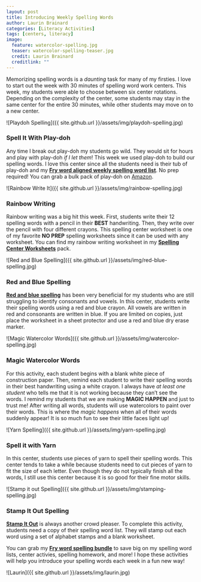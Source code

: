```yaml
---
layout: post
title: Introducing Weekly Spelling Words
author: Laurin Brainard
categories: [Literacy Activities]
tags: [centers, literacy]
image:
  feature: watercolor-spelling.jpg
  teaser: watercolor-spelling-teaser.jpg
  credit: Laurin Brainard
  creditlink: ""
---
```

Memorizing spelling words is a _daunting_ task for many of my firsties. I love to start out the week with 30 minutes of spelling word work centers. This week, my students were able to choose between six center rotations. Depending on the complexity of the center, some students may stay in the same center for the entire 30 minutes, while other students may move on to a new center.

![Playdoh Spelling]({{ site.github.url }}/assets/img/playdoh-spelling.jpg)

### Spell It With Play-doh

Any time I break out play-doh my students go wild. They would sit for hours and play with play-doh _if I let them_! This week we used play-doh to build our spelling words. I love this center since all the students need is their tub of play-doh and my [**Fry word aligned weekly spelling word list**](http://bit.ly/2fRWZ3I). No prep required! You can grab a bulk pack of play-doh on [Amazon](https://www.amazon.com/Play-Doh-36-Can-Mega-Pack/dp/B00JM5GZGW/ref=sr_1_2_sspa?s=toys-and-games&ie=UTF8&qid=1505497323&sr=1-2-spons&keywords=play-doh&psc=1).

![Rainbow Write It]({{ site.github.url }}/assets/img/rainbow-spelling.jpg)

### Rainbow Writing
Rainbow writing was a big hit this week. First, students write their 12 spelling words with a pencil in their **BEST** handwriting. Then, they write over the pencil with four different crayons. This spelling center worksheet is one of my favorite **NO PREP** spelling worksheets since it can be used with any worksheet. You can find my rainbow writing worksheet in my [**Spelling Center Worksheets**](http://bit.ly/2fS5E5U) pack.

![Red and Blue Spelling]({{ site.github.url }}/assets/img/red-blue-spelling.jpg)

### Red and Blue Spelling

[**Red and blue spelling**](http://bit.ly/2fS5E5U) has been very beneficial for my students who are still struggling to identify consonants and vowels. In this center, students write their spelling words using a red and blue crayon. All vowels are written in red and consonants are written in blue. If you are limited on copies, just place the worksheet in a sheet protector and use a red and blue dry erase marker.

![Magic Watercolor Words]({{ site.github.url }}/assets/img/watercolor-spelling.jpg)

### Magic Watercolor Words

For this activity, each student begins with a blank white piece of construction paper. Then, remind each student to write their spelling words in their best handwriting using a white crayon. I always have _at least one student_ who tells me that it is not working because they can’t see the words. I remind my students that we are making **MAGIC HAPPEN** and just to trust me! After writing all words, students will use watercolors to paint over their words. This is where the _magic happens_ when all of their words suddenly appear! It is so much fun to see their little faces light up!

![Yarn Spelling]({{ site.github.url }}/assets/img/yarn-spelling.jpg)

### Spell it with Yarn

In this center, students use pieces of yarn to spell their spelling words. This center tends to take a while because students need to cut pieces of yarn to fit the size of each letter. Even though they do not typically finish all the words, I still use this center because it is so good for their fine motor skills. 

![Stamp it out Spelling]({{ site.github.url }}/assets/img/stamping-spelling.jpg)

### Stamp It Out Spelling

[**Stamp It Out**](http://bit.ly/2fS5E5U) is always another crowd pleaser. To complete this activity, students need a copy of their spelling word list. They will stamp out each word using a set of alphabet stamps and a blank worksheet. 

You can grab my [**Fry word spelling bundle**](http://bit.ly/2k1Ulgd) to save big on my spelling word lists, center activies, spelling homework, and more! I hope these activities will help you introduce your spelling words each week in a fun new way! 

![Laurin]({{ site.github.url }}/assets/img/laurin.jpg)
